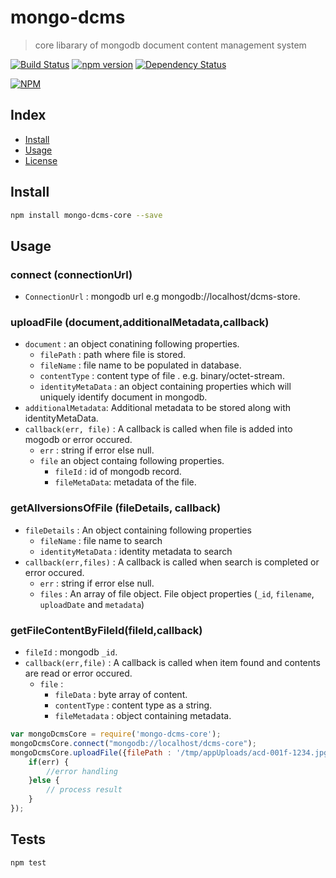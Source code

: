 # mongo-dcms
> core libarary of mongodb document content management system 

[![Build Status][travis-ci-img]][travis-ci-url] 
[![npm version][npm-version-img]][npm-version-url] 
[![Dependency Status][dependancy-status-img]][dependancy-status-url]

[![NPM](https://nodei.co/npm/mongo-dcms-core.png?downloadRank=true&downloads=true)](https://nodei.co/npm/mongo-dcms-core/)

## Index
* [Install](#install)
* [Usage](#usage)
* [License](#license)

## Install

```bash
npm install mongo-dcms-core --save
```
## Usage
### connect (connectionUrl)

* `ConnectionUrl` : mongodb url e.g mongodb://localhost/dcms-store.

### uploadFile (document,additionalMetadata,callback)
* `document` : an object conatining following properties.
    - `filePath` : path where file is stored.
    - `fileName` : file name to be populated in database.
    - `contentType` : content type of file . e.g. binary/octet-stream.
    - `identityMetaData` : an object containing properties which will uniquely identify document in mongodb.
* `additionalMetadata`: Additional metadata to be stored along with identityMetaData.
* `callback(err, file)` : A callback is called when file is added into mogodb or error occured.
    - `err` : string if error else null.
    - `file` an object containg following properties. 
        - `fileId` : id of mongodb record.
        - `fileMetaData`: metadata of the file.
        
### getAllversionsOfFile (fileDetails, callback)
* `fileDetails` : An object containing following properties
    - `fileName` : file name to search
    - `identityMetaData` : identity metadata to search
* `callback(err,files)` : A callback is called when search is completed or error occured.
    - `err` : string if error else null.
    - `files` :  An array of file object. File object properties (`_id`, `filename`, `uploadDate` and `metadata`)

### getFileContentByFileId(fileId,callback)
* `fileId` : mongodb `_id`.
* `callback(err,file)` : A callback is called when item found and contents are read or error occured.
     - `file` : 
        - `fileData` : byte array of content.
        - `contentType` : content type as a string.
        - `fileMetadata` : object containing metadata.
        
```js
var mongoDcmsCore = require('mongo-dcms-core');
mongoDcmsCore.connect("mongodb://localhost/dcms-core");
mongoDcmsCore.uploadFile({filePath : '/tmp/appUploads/acd-001f-1234.jpg', fileName : 'profileImage.jpg' ,contentType : 'binary/octet-stream', 'identityMetaData' : {profileId : 12345} },{comment = 'new one at Taj'},function(err,result) {
    if(err) {
        //error handling
    }else {
        // process result
    }
});
```          

## Tests

```js
npm test
```


[license-image]: http://img.shields.io/badge/license-MIT-blue.svg?style=flat
[license-url]: LICENSE
[travis-ci-img]: https://travis-ci.org/RaykorTech/mongo-dcms-core.svg?branch=master
[travis-ci-url]: https://travis-ci.org/RaykorTech/mongo-dcms-core 
[npm-version-img]: https://badge.fury.io/js/mongo-dcms-core.svg
[npm-version-url]: http://badge.fury.io/js/mongo-dcms-core
[dependancy-status-img]: https://gemnasium.com/RaykorTech/mongo-dcms-core.svg
[dependancy-status-url]: https://gemnasium.com/RaykorTech/mongo-dcms-core